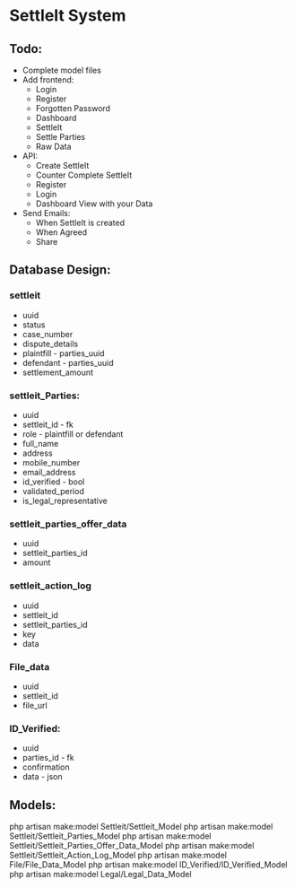 # SettleIt System

## Todo:

- Complete model files
- Add frontend:
  - Login
  - Register
  - Forgotten Password
  - Dashboard
  - SettleIt
  - Settle Parties
  - Raw Data
- API:
  - Create SettleIt
  - Counter Complete SettleIt
  - Register
  - Login
  - Dashboard View with your Data
- Send Emails:
  - When SettleIt is created
  - When Agreed
  - Share



## Database Design:

### settleit
- uuid
- status
- case_number
- dispute_details
- plaintfill - parties_uuid
- defendant - parties_uuid
- settlement_amount

### settleit_Parties:
- uuid
- settleit_id - fk
- role - plaintfill or defendant
- full_name
- address
- mobile_number
- email_address
- id_verified - bool
- validated_period
- is_legal_representative

### settleit_parties_offer_data
- uuid
- settleit_parties_id
- amount

### settleit_action_log
- uuid
- settleit_id
- settleit_parties_id
- key
- data

### File_data
- uuid
- settleit_id
- file_url

### ID_Verified:
- uuid
- parties_id - fk
- confirmation
- data - json

## Models:

php artisan make:model Settleit/Settleit_Model
php artisan make:model Settleit/Settleit_Parties_Model
php artisan make:model Settleit/Settleit_Parties_Offer_Data_Model
php artisan make:model Settleit/Settleit_Action_Log_Model
php artisan make:model File/File_Data_Model
php artisan make:model ID_Verified/ID_Verified_Model
php artisan make:model Legal/Legal_Data_Model
